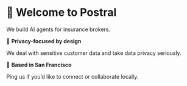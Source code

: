 # 👋 Welcome to Postral

We build AI agents for insurance brokers.

🔐 **Privacy-focused by design**

We deal with sensitive customer data and take data privacy seriously.

📍 **Based in San Francisco**

Ping us if you’d like to connect or collaborate locally.
